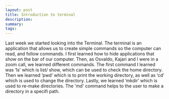 ```yaml
---
layout: post
title: Introduction to terminal
description: 
summary: 
tags:
---
```


  Last week we started looking into the Terminal. The terminal is an application that allows us to create simple commands so the computer can read, and follow commands. I first learned how to hide applications that show on the bar of our computer. Then, as Osvaldo, Kajari and I were in a zoom call, we learned different commands. The first command I learned was ‘ls’ which is list/ show, which can be used to check the home directory. Then we learned ‘pwd’ which is to print the working directory, as well as ‘cd’ which is used to change the directory. Lastly, we learned ‘mkdir’ which is used to re-make directories. The 'md' command helps to the user to make a directory in a specifi path.
